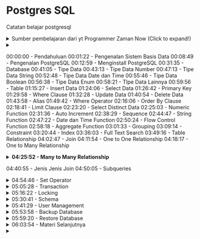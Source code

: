 # Postgres SQL

Catatan belajar postgresql 
<details> 
<summary> Sumber pembelajaran dari yt Programmer Zaman Now (Click to expand!)  </summary>

https://youtu.be/iEeveYoD0SA?si=wGV7oYYJ0rdBuUWG

</details>

<details>
<summary> </summary>
<img src="" style="width:500px">
</details>



00:00:00 - Pendahuluan
00:01:22 - Pengenalan Sistem Basis Data
00:08:49 - Pengenalan PostgreSQL
00:12:59 - Menginstall PostgreSQL
00:31:35 - Database
00:41:05 - Tipe Data
00:43:13 - Tipe Data Number
00:47:13 - Tipe Data String
00:52:48 - Tipe Data Date dan Time
00:55:46 - Tipe Data Boolean
00:56:38 - Tipe Data Enum
00:58:21 - TIpe Data Lainnya
00:59:56 - Table
01:15:27 - Insert Data
01:24:06 - Select Data
01:26:42 - Primary Key
01:29:58 - Where Clause
01:32:28 - Update Data
01:40:54 - Delete Data
01:43:58 - Alias
01:49:42 - Where Operator
02:16:06 - Order By Clause
02:18:41 - Limit Clause
02:23:20 - Select Distinct Data
02:25:03 - Numeric Function
02:31:36 - Auto Increment
02:38:29 - Sequence
02:44:47 - String Function
02:47:22 - Date dan Time Function
02:50:24 - Flow Control Function
02:58:18 - Aggregate Function
03:01:33 - Grouping
03:09:14 - Constraint
03:20:44 - Index
03:36:03 - Full Text Search
03:49:16 - Table Relationship
04:02:47 - Join
04:11:54 - One to One Relationship
04:18:17 - One to Many Relationship

<details> 
<summary  style='font-weight:bold'> 04:25:52 - Many to Many Relationship </summary>

* Many to Many adalah relasi dimana ada relasi antara 2 tabel dimana table pertama bisa punya banyak relasi di table kedua, dan table kedua pun punya banyak relasi di table pertama


* Ini memang sedikit membingungkan, bagaimana caranya bisa relasi kebanyakan secara bolak balik, sedangkan di table kita cuma punya 1 kolom?

* Contoh relasi many to many adalah relasi antara produk dan penjualan, dimana setiap produk bisa dijual berkali kali, dan setiap penjualan bisa untuk lebih dari satu produk
</details>


04:40:55 - Jenis Jenis Join
04:50:05 - Subqueries


<details>
<summary> 04:54:46 - Set Operator </summary>

**operator set**, dimana ini adalah operasi antara hasil dari dua SELECT query. Ada beberapa jenis operator set yaitu ; UNION, UNION ALL, INTERSECT, EXCEPT. 

**operator set : UNION**

Union adalah operasi menggabungkan dua buah select query, dimana jika terdapat data yang duplikat, data duplikasinya akan dihapus dari hasil query. contoh:
```sql
select distinct email from customer 
union
select distinct email from guestbooks;
--distinct hanya untuk menghilangkan data duplikat
```
<img src="./img/diagram_union.png" style="width:500px">

**set operator : UNION ALL**

union all adalah operasi union, tapi data hasil duplikat tetap akan ditampilkan di hasil querynya. contoh :
```sql
select distinct email from customer
union all
select distinct email from guestbooks;
```
<img src="./img/diagram_unionall.png" style="width:500px">

**set operator : INTERSECT**

intersect adalah operasi menggabungkan dua query, tapi yang diambil/ditampilkan hanya yang datanya ada dihasil query pertama dan kedua, dan datanya muncul tidak dalam keadaan duplikat. contoh:
```sql
select distinct email from customer
intersect
select distinct email from guestbooks;
```
<img src="./img/diagram_intersect.png" style="width:500px">

**set operator : EXCEPT**

except adalah operasi dua query dimana, jika data itu sama pada query pertama dan query kedua maka data tidak akan ditampilkan. contoh:
```sql
select distinct email from customer
except
select distinct email from guestbooks;
```
<img src="./img/diagram_except.png" style="width:500px">

> Adapun ``set operator`` bisagunakan pada **subquery**

```sql
-- set operator union all pada subquery
select email, count(email) 
from (select email from customer 
    union all 
    select email from guestbooks) as contoh 
group by email;
```
Query tersebut untuk menghitung duplikat email pada table customer dan guestbooks, hasilnya akan seperti ini:
<img src="./img/count_email.png" style="width:300px">
</details>




<!-- Materi transaction -->
<details>
<summary> 05:05:28 - Transaction </summary>

**Transaction** adalah cara atau mekanisme membungkus beberapa perintah sekaligus menjadi satu operasi, hal ini bertujuan agar data tetap konsisten. Kenapa bisa konsisten? karena semua perintah yang ada dalam transaction harus berhasil semuanya atau gagal semuanya. 

contoh kasus aplikasi belanja online ketika customer menekan tombol pesan maka yt terjadi:

* insert data tabel order pesanan, 
* insert data detail order pesanan,  
* menurunkan quantity di table product dll.

Jika terjadi kesalahan/pembatalan disalah satu perintah harapannya perintah sebelumnya dibatalkan, agar data tetap konsisten. 3 perintah utama ``transaction`` di postgresql yaitu: 

|     Perintah      |       Keterangan       |
|-------------------|------------------------|
| START TRANSACTION | Memulai proses transaksi, proses selanjutnya akan dianggap transaksi sampai perintah COMMIT atau ROLLBACK |
|COMMIT             | Menyimpan secara permanen seluruh proses transaksi |
|ROLLBACK           | Membatalkan secara permanen seluruh proses transaksi |

Fitur transaction ini tidak bisa berpengaruh pada perintah **DDL (Data Definition Language)** seperti perintah merubah struktur, membuat tabel, menambahkan kolom, hapus tabel, hapus DB. Transaction hanya bisa digunakan pada perintah **DML (Data Manipulation Language)** seperti operasi Insert, Update, dan Delete saja.

```sql
-- contoh transaction
start transaction ;
insert into guestbooks(email, title, content)
values ('transaction@pzn.com', 'transaction', 'transaction');

insert into guestbooks(email, title, content)
values ('transaction@pzn.com', 'transaction', 'transaction 2');

insert into guestbooks(email, title, content)
values ('transaction@pzn.com', 'transaction', 'transaction 3');
-- hasil input 3 data diatas muncul di user yang melakukan input saja 
-- hasil input 3 data diatas akan benar-benar maksu jika sudah dicommit
select * from guestbooks;
commit;
```
</details>


<!-- Materi Locking -->
<details>
<summary> 05:16:22 - Locking </summary>

locking adalah proses mengunci data yang ada di DBMS. Misalkan pada saat menggunakan fitur ``transaction`` saat sql belum di ``commit`` atau di ``rollback`` maka datanya itu akan secara otomatis dilock terlebih dahulu sebelum akhirnya data dimasukan atau perintahnya dieksekusi.

```sql 
start transaction;
update products set description = 'mie ayam original enak' where id = 'P0001';
-- saat ini perubahan description pada data P0001 sudah dilock
-- perubahannya hanya akan dilihat oleh sesion/ atau orang tersebut
-- tapi ketika seseorang melakukan perubahan pada P0001 (data yang sama) maka 
-- perubahannya akan ditangguhkan (menunggu) hingga perintah commit disesi ini dilakukan. 
commit;
```
Proses mengunci data sangat penting dilakukan, salah satunya agar data benar-benar terjamin konsistensinya. Karena pada kenyataannya, aplikasi yang akan kita buat pasti digunakan oleh banyak pengguna, dan banyak pengguna tersebut bisa saja akan mengakses data yang sama, jika tidak ada proses locking, bisa dipastikan akan terjadi **RACE CONDITION**, yaitu proses balapan ketika mengubah data yang sama.

Contoh saja, ketika kita belanja di toko online, kita akan balapan membeli barang yang sama, jika data tidak terjaga, bisa jadi kita salah mengupdate stock karena pada saat yang bersamaan banyak yang melakukan perubahan stock barang.

**Locking manual**, saat melakukan perubahan pada data, biasanya kita akan melihat data tersebut (``select``) sebelum merubahnya. Untuk mencegah perubahan data tesebut oleh user lain pada saat kita lihat maka sebaiknya kita gunakan lock pada query select dengan menambahkan perintah ``for update`` pada query ``select`` tersebut. 
```sql 
start transaction;
select * from products where id = 'P0001' for update;
-- data P0001 sudah dilock saat query select,
-- perubahan user lain pada data 'P0001' akan ditangguhkan
```

⚠️ Selain itu ada yang diperhatikan yaitu **Deadlock**, Deadlock adalah situasi ada 2 proses yang saling menunggu satu sama lain, namun data yang ditunggu dua-duanya di lock oleh proses yang lainnya, sehingga proses menunggunya ini tidak akan pernah selesai. Contoh kasus deadlock :
```sql 
-- user ke-1 melakukan SELECT FOR UPDATE didata 'P0001'
start transaction;
select * from products where id = 'P0001' for update;
-- user ke-2 melakukan SELECT FOR UPDATE didata 'P0002'
start transaction;
select * from products where id = 'P0002' for update;
-- lalu user ke-1 melakukan SELECT FOR UPDATE didata 'P0002'
-- dan user ke-2 melakukan SELECT FOR UPDATE didata 'P0001'
```
akhirnya ``proses user ke-1`` dan ``proses user ke-2`` akan saling menunggu dan dari 4 proses ini akan terjadi yang namanya proses deadlock.

<img src="./img/waiting_deadlock.png" style="width:700px">


Untungnya postgresql bisa mendeteksi proses deadlock, maka jika terjadi hal serupa postgresql akan otomatis menghentikannya. 
<img src="./img/deadlock.png" style="width:700px">
</details>




<!-- Materi schema -->
<details>
<summary>05:30:41 - Schema </summary>
Di POSTGRESQL terdapat fitur schema, secara default saat membuat  table sebenarnya kita membuat dan menyimpan data table kita di dalam schema public. Gambarannya sama seperti kita menyimpan file-file didalam sebuah folder. 

<img src="./img/diagram_schema.png" style="width:500px">

Di Postgresql kita bisa membuat schema sendiri, berikut sql untuk schema: 
```sql 
--melihat current schema  
select current_schema();
show search_path;
-- membuat dan emnghapus schema
create schema contoh;
create schema contoh1;
-- hati-hati bisa menghapus seluruh schema 
drop schema contoh;
drop schema contoh1;
-- pindah schema dari public ke contoh
set search_path to contoh;
```
Dengan adanya schema ini memungkinkan kita untuk membuat 2 tabel dengan nama yang sama disatu database tetapi berbeda schema. Saat kita membuat table otomatis table akan dibuat pada schema yang sedang dipilih ``current_schema``. Maka ketika kita ingin mengakses ataupun melakukan perubahan pada schema lain dari schema yang digunakan, kita bisa menambahkan nama ``nama_schema.nama_table`` di sqlnya. Misalkan :
```sql 
-- current_schema di contoh, ingin melihat table produk di schema public:
select * from public.products;
-- currrent_schema di public, ingin membuat table di schema contoh
create table contoh.products(
	id serial not null,
	name varchar(100) not null,
	primary key(id)
);
-- insert ke products yang ada di schema contoh saat berada di schema public
insert into contoh.products(name)
values  ('iphone'),
        ('Play station');
```
</details>




<!-- materi user management -->
<details>
<summary> 05:41:29 - User Management </summary>
Secara default user utama yang dibuat otomatis saat installasi postgres (nama user linux/mac) itu defaultnya memiliki hak akses super administrator. Proses memanage user hanya bisa dilakukan oleh user yang memiliki hak akses super administrator.

> pro tip: sebaiknya saat menggunakan postgresSQL aplikasi yang dibuat/diproduction, tidak disarankan menggunakan user utama. lebih baik membuat user baru yang khusus untuk tiap aplikasi dan dibatasi hak aksesnya untuk tiap user tersebut.

SQL membuat dan menghapus user, detail perintahnya bisa dilihat [disini](https://www.postgresql.org/docs/current/sql-createrole.html). Contoh sql membuat dan menghapus user:
```sql
-- membuat
create role yusuf;
create role anisa;
-- menghapus
drop role yusuf;
drop role anisa;
```
sql merubah user, detail dokumentasinya bisa dilihat [disini](https://www.postgresql.org/docs/current/sql-alterrole.html). Contoh sql merubah user:
```sql
-- merubah password user 
alter role yusuf login password 'rahasia';
alter role anisa login password 'rahasia';
```
Adapun cara untuk memberikan hak akses pada user yaitu dengan ``grant``, detailnya bisa dilihat [disini](https://www.postgresql.org/docs/current/sql-grant.html). Contoh penggunaan grant:
```sql
-- memberi hak akses update, insert, dan select user "yusuf" pada semua table di schema public
grant insert, update, select on all tables in schema public to yusuf;
-- memberi hak akses menggunakan dan update sequence "guestbooks_id_seq" untuk user "yusuf"
grant usage, select, update on guestbooks_id_seq to yusuf;
-- memberi hak akses insert, update, select user "anisa" pada table customer saja
grant insert, update, select on customer to anisa;
```
</details>



<!-- Materi backup -->
<details>
<summary>05:53:58 - Backup Database </summary>

> Pro tips : ada baiknya kita selalu melakukan backup data secara reguler

Untuk melakukan backup database tidak menggunakan perintah SQL, melainkan menggunakan command postgreSQL, namanya adalah ``pg_dump`` [lebih detailnya](https://www.postgresql.org/docs/current/app-pgdump.html).
```
pg_dump --host=localhost --port=5432 --dbname=belajar --username=yourname --format=plain --file=Users/yourname/backup.sql
```
</details>



<!-- materi restore -->
<details>
<summary>05:59:20 - Restore Database </summary>
Buat database baru dengan nama ``belajar_restore``

```sql 
create database belajar_restore;
```
lalu restore backup sebelumnya backup.sql ke db belajar_restore dengan perintah psql :

```
psql --host=localhost --port=5432 --dbname=belajar_restore --username=yourname --file=Users/yourname/backup.sql 
```
</details>



<!-- materi selanjutnya -->
<details>
<summary> 06:03:54 - Materi Selanjutnya</summary>
Postgresql dah tamat materi selanjutnya:

* postgresql ACID
* postgresql table partitioning
* studi kasus database desing psql
* belajar bahasa pemograman
</details>



<details>
<summary> </summary>
<img src="" style="width:500px">
</details>



